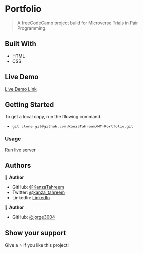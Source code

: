 # Portfolio

> A freeCodeCamp project build for Microverse Trials in Pair Programming.

## Built With

- HTML
- CSS

## Live Demo

[Live Demo Link](https://kanzatahreem.github.io/MT-Portfolio/)

## Getting Started

To get a local copy, run the fllowing command.

- `git clone git@github.com:KanzaTahreem/MT-Portfolio.git`

### Usage

Run live server

## Authors

👤 **Author**

- GitHub: [@KanzaTahreem](https://github.com/KanzaTahreem)
- Twitter: [@kanza_tahreem](https://twitter.com/kanza_tahreem)
- LinkedIn: [LinkedIn](https://www.linkedin.com/in/kanza-tahreem/)

👤 **Author**

- GitHub: [@jorge3004](https://github.com/jorge3004)

## Show your support

Give a ⭐️ if you like this project!
